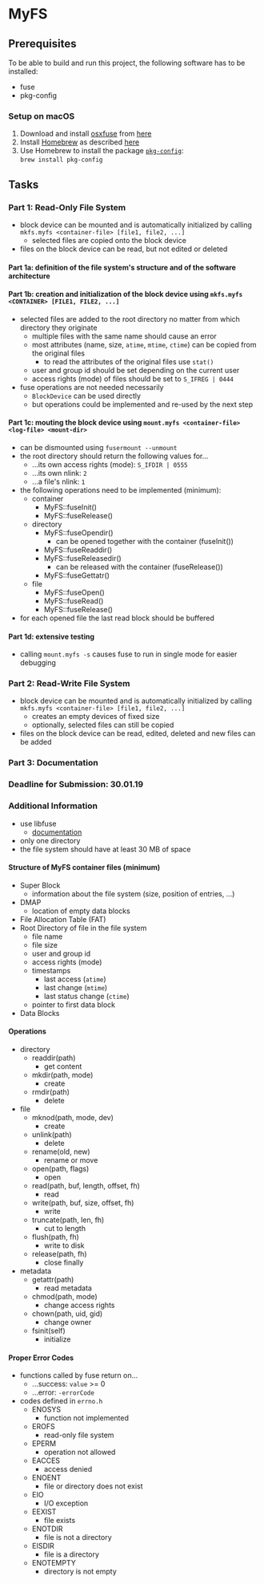 # MyFS

## Prerequisites
To be able to build and run this project, the following software has to be installed:
- fuse
- pkg-config

### Setup on macOS
1. Download and install [osxfuse](https://osxfuse.github.io/) from [here](https://github.com/osxfuse/osxfuse/releases)
1. Install [Homebrew](https://brew.sh/) as described [here](https://docs.brew.sh/Installation)
1. Use Homebrew to install the package [`pkg-config`](https://brewformulas.org/Pkg-config):<br>
  `brew install pkg-config`


## Tasks

### Part 1: Read-Only File System
- block device can be mounted and is automatically initialized by calling `mkfs.myfs <container-file> [file1, file2, ...]`
    - selected files are copied onto the block device
- files on the block device can be read, but not edited or deleted

#### Part 1a: definition of the file system's structure and of the software architecture

#### Part 1b: creation and initialization of the block device using `mkfs.myfs <CONTAINER> [FILE1, FILE2, ...]`
- selected files are added to the root directory no matter from which directory they originate
    - multiple files with the same name should cause an error
    - most attributes (name, size, `atime`, `mtime`, `ctime`) can be copied from the original files
        - to read the attributes of the original files use `stat()`
    - user and group id should be set depending on the current user
    - access rights (mode) of files should be set to `S_IFREG | 0444`
- fuse operations are not needed necessarily
    - `BlockDevice` can be used directly
    - but operations could be implemented and re-used by the next step

#### Part 1c: mouting the block device using `mount.myfs <container-file> <log-file> <mount-dir>`
- can be dismounted using `fusermount --unmount`
- the root directory should return the following values for...
    - ...its own access rights (mode): `S_IFDIR | 0555`
    - ...its own nlink: `2`
    - ...a file's nlink: `1`
- the following operations need to be implemented (minimum):
    - container
        - MyFS::fuseInit()
        - MyFS::fuseRelease()
    - directory
        - MyFS::fuseOpendir()
            - can be opened together with the container (fuseInit())
        - MyFS::fuseReaddir()
        - MyFS::fuseReleasedir()
            - can be released with the container (fuseRelease())
        - MyFS::fuseGettatr()
    - file
        - MyFS::fuseOpen()
        - MyFS::fuseRead()
        - MyFS::fuseRelease()
- for each opened file the last read block should be buffered

#### Part 1d: extensive testing
- calling `mount.myfs -s` causes fuse to run in single mode for easier debugging

### Part 2: Read-Write File System
- block device can be mounted and is automatically initialized by calling `mkfs.myfs <container-file> [file1, file2, ...]`
    - creates an empty devices of fixed size
    - optionally, selected files can still be copied
- files on the block device can be read, edited, deleted and new files can be added

### Part 3: Documentation

### Deadline for Submission: 30.01.19

### Additional Information
- use libfuse
    - [documentation](http://libfuse.github.io/doxygen/)
- only one directory
- the file system should have at least 30 MB of space

#### Structure of MyFS container files (minimum)
- Super Block
    - information about the file system (size, position of entries, ...)
- DMAP
    - location of empty data blocks
- File Allocation Table (FAT)
- Root Directory of file in the file system
    - file name
    - file size
    - user and group id
    - access rights (mode)
    - timestamps
        - last access (`atime`)
        - last change (`mtime`)
        - last status change (`ctime`)
    - pointer to first data block
- Data Blocks

#### Operations
- directory
    - readdir(path)
        - get content
    - mkdir(path, mode)
        - create
    - rmdir(path)
        - delete
- file
    - mknod(path, mode, dev)
        - create
    - unlink(path)
        - delete
    - rename(old, new)
        - rename or move
    - open(path, flags)
        - open
    - read(path, buf, length, offset, fh)
        - read
    - write(path, buf, size, offset, fh)
        - write
    - truncate(path, len, fh)
        - cut to length
    - flush(path, fh)
        - write to disk
    - release(path, fh)
        - close finally
- metadata
    - getattr(path)
        - read metadata
    - chmod(path, mode)
        - change access rights
    - chown(path, uid, gid)
        - change owner
    - fsinit(self)
        - initialize

#### Proper Error Codes
- functions called by fuse return on...
    - ...success: `value` >= 0
    - ...error: `-errorCode`
- codes defined in `errno.h`
    - ENOSYS
        - function not implemented
    - EROFS
        - read-only file system
    - EPERM
        - operation not allowed
    - EACCES
        - access denied
    - ENOENT
        - file or directory does not exist
    - EIO
        - I/O exception
    - EEXIST
        - file exists
    - ENOTDIR
        - file is not a directory
    - EISDIR
        - file is a directory
    - ENOTEMPTY
        - directory is not empty
